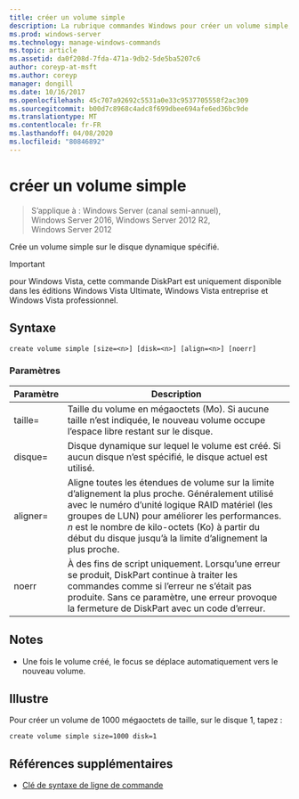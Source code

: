 ```yaml
---
title: créer un volume simple
description: La rubrique commandes Windows pour créer un volume simple, qui crée un volume simple sur le disque dynamique spécifié.
ms.prod: windows-server
ms.technology: manage-windows-commands
ms.topic: article
ms.assetid: da0f208d-7fda-471a-9db2-5de5ba5207c6
author: coreyp-at-msft
ms.author: coreyp
manager: dongill
ms.date: 10/16/2017
ms.openlocfilehash: 45c707a92692c5531a0e33c9537705558f2ac309
ms.sourcegitcommit: b00d7c8968c4adc8f699dbee694afe6ed36bc9de
ms.translationtype: MT
ms.contentlocale: fr-FR
ms.lasthandoff: 04/08/2020
ms.locfileid: "80846892"
---
```

# <a name="create-volume-simple"></a>créer un volume simple

>S’applique à : Windows Server (canal semi-annuel), Windows Server 2016, Windows Server 2012 R2, Windows Server 2012

Crée un volume simple sur le disque dynamique spécifié.  
  
> [!IMPORTANT]  
> pour Windows Vista, cette commande DiskPart est uniquement disponible dans les éditions Windows Vista Ultimate, Windows Vista entreprise et Windows Vista professionnel.
  
## <a name="syntax"></a>Syntaxe  
  
```  
create volume simple [size=<n>] [disk=<n>] [align=<n>] [noerr]  
```  
  
### <a name="parameters"></a>Paramètres  
  
| Paramètre  |                                                                                                                            Description                                                                                                                            |
|------------|-------------------------------------------------------------------------------------------------------------------------------------------------------------------------------------------------------------------------------------------------------------------|
| taille\=<n>  |                                                                  Taille du volume en mégaoctets \(Mo\). Si aucune taille n’est indiquée, le nouveau volume occupe l’espace libre restant sur le disque.                                                                   |
| disque\=<n>  |                                                                                Disque dynamique sur lequel le volume est créé. Si aucun disque n’est spécifié, le disque actuel est utilisé.                                                                                |
| aligner\=<n> | Aligne toutes les étendues de volume sur la limite d’alignement la plus proche. Généralement utilisé avec le numéro d’unité logique RAID matériel \(les groupes de LUN\) pour améliorer les performances. *n* est le nombre de kilo-octets \(Ko\) à partir du début du disque jusqu’à la limite d’alignement la plus proche. |
|   noerr    |                               À des fins de script uniquement. Lorsqu’une erreur se produit, DiskPart continue à traiter les commandes comme si l’erreur ne s’était pas produite. Sans ce paramètre, une erreur provoque la fermeture de DiskPart avec un code d’erreur.                                |
  
## <a name="remarks"></a>Notes  
  
-   Une fois le volume créé, le focus se déplace automatiquement vers le nouveau volume.  
  
## <a name="examples"></a><a name=BKMK_examples></a>Illustre  
Pour créer un volume de 1000 mégaoctets de taille, sur le disque 1, tapez :  
  
```  
create volume simple size=1000 disk=1  
```  
  
## <a name="additional-references"></a>Références supplémentaires  
- [Clé de syntaxe de ligne de commande](command-line-syntax-key.md)  
  

  


